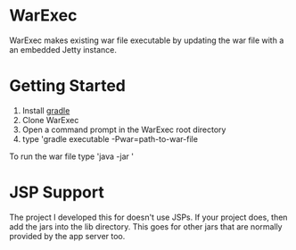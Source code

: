 WarExec
===
WarExec makes existing war file executable by updating the war file with a an embedded Jetty instance. 

# Getting Started
1. Install [gradle](http://www.gradle.org)
2. Clone WarExec
3. Open a command prompt in the WarExec root directory
4. type 'gradle executable -Pwar=path-to-war-file

To run the war file type 'java -jar <path-to-war-file>'

# JSP Support
The project I developed this for doesn't use JSPs. If your project does, then add the jars into the lib directory.
This goes for other jars that are normally provided by the app server too.